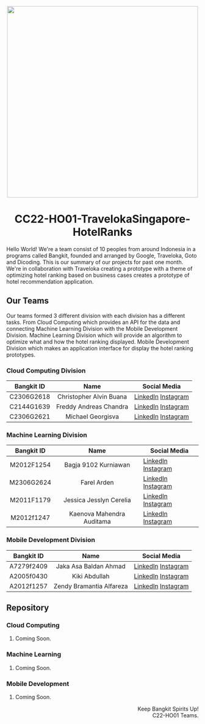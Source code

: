 <p align="center"><img src="https://user-images.githubusercontent.com/61568092/171662861-3f35cb1a-1153-4ca8-8993-ff3b39c99373.png" width="500px"></p>
<h1 align="center"> CC22-HO01-TravelokaSingapore-HotelRanks </h1>

Hello World! We're a team consist of 10 peoples from around Indonesia in a programs called Bangkit, founded and arranged by Google, Traveloka, Goto and Dicoding. This is our summary of our projects for past one month. We're in collaboration with Traveloka creating a prototype with a theme of optimizing hotel ranking based on business cases creates a prototype of hotel recommendation application.

## Our Teams
Our teams formed 3 different division with each division has a different tasks. From Cloud Computing which provides an API for the data and connecting Machine Learning Division with the Mobile Development Division. Machine Learning Division which will provide an algorithm to optimize what and how the hotel ranking displayed. Mobile Development Division which makes an application interface for display the hotel ranking prototypes. 

### Cloud Computing Division
| Bangkit ID | Name | Social Media |
|:----------:|:----:|--------------|
|C2306G2618|Christopher Alvin Buana|[LinkedIn](https://www.linkedin.com/in/alvinbuana)  [Instagram](https://www.instagram.com/Alvinbnaa/)  |
|C2144G1639|Freddy Andreas Chandra|[LinkedIn](https://www.linkedin.com/in/freddy-andreas-16372a178/)  [Instagram](https://www.instagram.com/freddy_andreas_chandra/)  |
|C2306G2621|Michael Georgisva|[LinkedIn](https://www.linkedin.com/in/michael-georgisva/)  [Instagram](https://www.instagram.com/michaelgeorgisva/)  |

### Machine Learning Division
| Bangkit ID | Name | Social Media |
|:----------:|:----:|--------------|
|M2012F1254|Bagja 9102 Kurniawan|[LinkedIn](https://www.linkedin.com/in/bagja9102/)  [Instagram](https://www.instagram.com/mochi_oreo_/)  |
|M2306G2624|Farel Arden|[LinkedIn](https://www.linkedin.com/in/farel-arden/)  [Instagram](https://www.instagram.com/farelarden_/)  |
|M2011F1179|Jessica Jesslyn Cerelia|[LinkedIn](https://www.linkedin.com/in/jessicajesslyn/)  [Instagram](https://www.instagram.com/jessicaajesslyn/)  |
|M2012f1247|Kaenova Mahendra Auditama|[LinkedIn](https://www.linkedin.com/in/kaenova)  [Instagram](https://www.instagram.com/kaenovama/)  |

### Mobile Development Division
| Bangkit ID | Name | Social Media |
|:----------:|:----:|--------------|
|A7279f2409|Jaka Asa Baldan Ahmad|[LinkedIn](https://www.linkedin.com/in/jaka-ahmad/)  [Instagram](https://www.instagram.com/jakaasha/)  |
|A2005f0430| Kiki Abdullah|[LinkedIn](https://www.linkedin.com/in/kikiabdullah/)  [Instagram](https://www.instagram.com/kikiabdullah_/)  |
|A2012f1257|Zendy Bramantia Alfareza|[LinkedIn](https://www.linkedin.com/in/zendybramantia/)  [Instagram](https://www.instagram.com/zbalfareza/)  |


## Repository

### Cloud Computing
1. Coming Soon.

### Machine Learning
1. Coming Soon.

### Mobile Development
1. Coming Soon.

<p align="right"> Keep Bangkit Spirits Up! <br> C22-HO01 Teams. </p>
